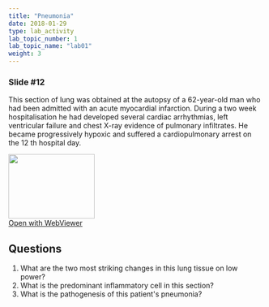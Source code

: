 ```yaml
---
title: "Pneumonia"
date: 2018-01-29
type: lab_activity
lab_topic_number: 1
lab_topic_name: "lab01"
weight: 3
---
```

<div class="entrybody">
<h3>Slide #12</h3>

<p>This section of lung was obtained at the autopsy of a 62-year-old man who had been admitted with an acute myocardial infarction. During a two week hospitalisation he had developed several cardiac arrhythmias, left ventricular failure and chest X-ray evidence of pulmonary infiltrates. He became progressively hypoxic and suffered a cardiopulmonary arrest on the 12 th hospital day.<br clear="all"></p>

<div class="thumbnail"><a href="http://virtualslides.cumc.columbia.edu/Lung%20Path%2005.svs/view.apml?" target="_blank"><img alt="" src="http://pathologylab.ccnmtl.columbia.edu/assets/images/slide_lungpath05.jpg" width="170" height="127" class="mt-image-left"></a><br><a href="http://virtualslides.cumc.columbia.edu/Lung%20Path%2005.svs/view.apml?" target="_blank">Open with WebViewer</a></div>

<h2>Questions</h2>


<ol>
<li>What are the two most striking changes in this lung tissue on low power?</li>
<li>What is the predominant inflammatory cell in this section?</li>
<li>What is the pathogenesis of this patient's pneumonia?</li>
</ol>


						
</div>
